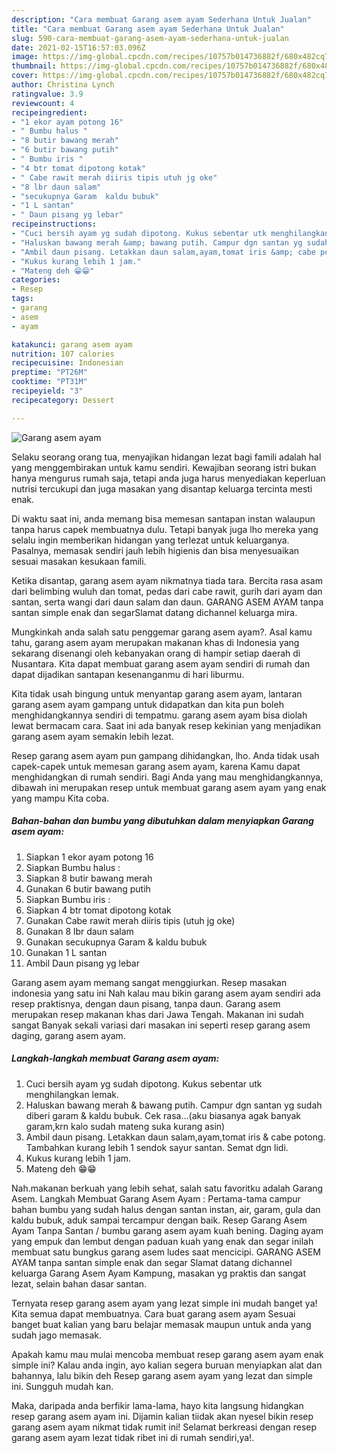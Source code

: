 ```yaml
---
description: "Cara membuat Garang asem ayam Sederhana Untuk Jualan"
title: "Cara membuat Garang asem ayam Sederhana Untuk Jualan"
slug: 590-cara-membuat-garang-asem-ayam-sederhana-untuk-jualan
date: 2021-02-15T16:57:03.096Z
image: https://img-global.cpcdn.com/recipes/10757b014736882f/680x482cq70/garang-asem-ayam-foto-resep-utama.jpg
thumbnail: https://img-global.cpcdn.com/recipes/10757b014736882f/680x482cq70/garang-asem-ayam-foto-resep-utama.jpg
cover: https://img-global.cpcdn.com/recipes/10757b014736882f/680x482cq70/garang-asem-ayam-foto-resep-utama.jpg
author: Christina Lynch
ratingvalue: 3.9
reviewcount: 4
recipeingredient:
- "1 ekor ayam potong 16"
- " Bumbu halus "
- "8 butir bawang merah"
- "6 butir bawang putih"
- " Bumbu iris "
- "4 btr tomat dipotong kotak"
- " Cabe rawit merah diiris tipis utuh jg oke"
- "8 lbr daun salam"
- "secukupnya Garam  kaldu bubuk"
- "1 L santan"
- " Daun pisang yg lebar"
recipeinstructions:
- "Cuci bersih ayam yg sudah dipotong. Kukus sebentar utk menghilangkan lemak."
- "Haluskan bawang merah &amp; bawang putih. Campur dgn santan yg sudah diberi garam &amp; kaldu bubuk. Cek rasa...(aku biasanya agak banyak garam,krn kalo sudah mateng suka kurang asin)"
- "Ambil daun pisang. Letakkan daun salam,ayam,tomat iris &amp; cabe potong. Tambahkan kurang lebih 1 sendok sayur santan. Semat dgn lidi."
- "Kukus kurang lebih 1 jam."
- "Mateng deh 😁😁"
categories:
- Resep
tags:
- garang
- asem
- ayam

katakunci: garang asem ayam 
nutrition: 107 calories
recipecuisine: Indonesian
preptime: "PT26M"
cooktime: "PT31M"
recipeyield: "3"
recipecategory: Dessert

---
```



![Garang asem ayam](https://img-global.cpcdn.com/recipes/10757b014736882f/680x482cq70/garang-asem-ayam-foto-resep-utama.jpg)

Selaku seorang orang tua, menyajikan hidangan lezat bagi famili adalah hal yang menggembirakan untuk kamu sendiri. Kewajiban seorang istri bukan hanya mengurus rumah saja, tetapi anda juga harus menyediakan keperluan nutrisi tercukupi dan juga masakan yang disantap keluarga tercinta mesti enak.

Di waktu  saat ini, anda memang bisa memesan santapan instan walaupun tanpa harus capek membuatnya dulu. Tetapi banyak juga lho mereka yang selalu ingin memberikan hidangan yang terlezat untuk keluarganya. Pasalnya, memasak sendiri jauh lebih higienis dan bisa menyesuaikan sesuai masakan kesukaan famili. 

Ketika disantap, garang asem ayam nikmatnya tiada tara. Bercita rasa asam dari belimbing wuluh dan tomat, pedas dari cabe rawit, gurih dari ayam dan santan, serta wangi dari daun salam dan daun. GARANG ASEM AYAM tanpa santan simple enak dan segarSlamat datang dichannel keluarga mira.

Mungkinkah anda salah satu penggemar garang asem ayam?. Asal kamu tahu, garang asem ayam merupakan makanan khas di Indonesia yang sekarang disenangi oleh kebanyakan orang di hampir setiap daerah di Nusantara. Kita dapat membuat garang asem ayam sendiri di rumah dan dapat dijadikan santapan kesenanganmu di hari liburmu.

Kita tidak usah bingung untuk menyantap garang asem ayam, lantaran garang asem ayam gampang untuk didapatkan dan kita pun boleh menghidangkannya sendiri di tempatmu. garang asem ayam bisa diolah lewat bermacam cara. Saat ini ada banyak resep kekinian yang menjadikan garang asem ayam semakin lebih lezat.

Resep garang asem ayam pun gampang dihidangkan, lho. Anda tidak usah capek-capek untuk memesan garang asem ayam, karena Kamu dapat menghidangkan di rumah sendiri. Bagi Anda yang mau menghidangkannya, dibawah ini merupakan resep untuk membuat garang asem ayam yang enak yang mampu Kita coba.

<!--inarticleads1-->

##### Bahan-bahan dan bumbu yang dibutuhkan dalam menyiapkan Garang asem ayam:

1. Siapkan 1 ekor ayam potong 16
1. Siapkan  Bumbu halus :
1. Siapkan 8 butir bawang merah
1. Gunakan 6 butir bawang putih
1. Siapkan  Bumbu iris :
1. Siapkan 4 btr tomat dipotong kotak
1. Gunakan  Cabe rawit merah diiris tipis (utuh jg oke)
1. Gunakan 8 lbr daun salam
1. Gunakan secukupnya Garam &amp; kaldu bubuk
1. Gunakan 1 L santan
1. Ambil  Daun pisang yg lebar


Garang asem ayam memang sangat menggiurkan. Resep masakan indonesia yang satu ini Nah kalau mau bikin garang asem ayam sendiri ada resep praktisnya, dengan daun pisang, tanpa daun. Garang asem merupakan resep makanan khas dari Jawa Tengah. Makanan ini sudah sangat Banyak sekali variasi dari masakan ini seperti resep garang asem daging, garang asem ayam. 

<!--inarticleads2-->

##### Langkah-langkah membuat Garang asem ayam:

1. Cuci bersih ayam yg sudah dipotong. Kukus sebentar utk menghilangkan lemak.
1. Haluskan bawang merah &amp; bawang putih. Campur dgn santan yg sudah diberi garam &amp; kaldu bubuk. Cek rasa...(aku biasanya agak banyak garam,krn kalo sudah mateng suka kurang asin)
1. Ambil daun pisang. Letakkan daun salam,ayam,tomat iris &amp; cabe potong. Tambahkan kurang lebih 1 sendok sayur santan. Semat dgn lidi.
1. Kukus kurang lebih 1 jam.
1. Mateng deh 😁😁


Nah.makanan berkuah yang lebih sehat, salah satu favoritku adalah Garang Asem. Langkah Membuat Garang Asem Ayam : Pertama-tama campur bahan bumbu yang sudah halus dengan santan instan, air, garam, gula dan kaldu bubuk, aduk sampai tercampur dengan baik. Resep Garang Asem Ayam Tanpa Santan / bumbu garang asem ayam kuah bening. Daging ayam yang empuk dan lembut dengan paduan kuah yang enak dan segar inilah membuat satu bungkus garang asem ludes saat mencicipi. GARANG ASEM AYAM tanpa santan simple enak dan segar Slamat datang dichannel keluarga Garang Asem Ayam Kampung, masakan yg praktis dan sangat lezat, selain bahan dasar santan. 

Ternyata resep garang asem ayam yang lezat simple ini mudah banget ya! Kita semua dapat membuatnya. Cara buat garang asem ayam Sesuai banget buat kalian yang baru belajar memasak maupun untuk anda yang sudah jago memasak.

Apakah kamu mau mulai mencoba membuat resep garang asem ayam enak simple ini? Kalau anda ingin, ayo kalian segera buruan menyiapkan alat dan bahannya, lalu bikin deh Resep garang asem ayam yang lezat dan simple ini. Sungguh mudah kan. 

Maka, daripada anda berfikir lama-lama, hayo kita langsung hidangkan resep garang asem ayam ini. Dijamin kalian tiidak akan nyesel bikin resep garang asem ayam nikmat tidak rumit ini! Selamat berkreasi dengan resep garang asem ayam lezat tidak ribet ini di rumah sendiri,ya!.

